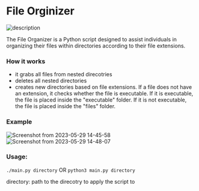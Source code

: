
# File Orginizer 
<img src="https://media.tenor.com/_clGIY20TSAAAAAS/diy-file-organizer-file-organizer.gif" alt="description" />

The File Organizer is a Python script designed to assist individuals in organizing their files within directories according to their file extensions.

### How it works
- it grabs all files from nested direcotries
- deletes all nested directories
- creates new directories based on file extensions. If a file does not have an extension, it checks whether the file is executable. If it is executable, the file is placed inside the "executable" folder. If it is not executable, the file is placed inside the "files" folder.

### Example
![Screenshot from 2023-05-29 14-45-58](https://github.com/celomary/file_organizer/assets/59455493/5c4c0639-7825-42fa-9b9e-ae1855ffd16b)
![Screenshot from 2023-05-29 14-48-07](https://github.com/celomary/file_organizer/assets/59455493/f4c6487c-a8dd-499f-a672-4a3fb9584f99)


### Usage:
```./main.py directory```
OR 
```python3 main.py directory```

directory: path to the direcotry to apply the script to
